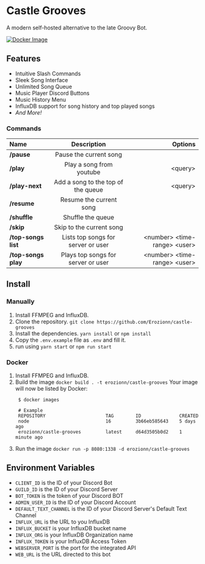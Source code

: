 # Castle Grooves
A modern self-hosted alternative to the late Groovy Bot.

[![Docker Image](https://github.com/Erozionn/castle-grooves/actions/workflows/docker-image.yml/badge.svg)](https://github.com/Erozionn/castle-grooves/actions/workflows/docker-image.yml)
## Features

* Intuitive Slash Commands
* Sleek Song Interface
* Unlimited Song Queue
* Music Player Discord Buttons
* Music History Menu
* InfluxDB support for song history and top played songs
* *And More!*
### Commands


|         Name         |            Description                 |            Options             |
|:---------------------|:--------------------------------------:|-------------------------------:|
|   **/pause**         |       Pause the current song           |                                |
|   **/play**          |      Play a song from youtube          |             \<query>           |
| **/play-next**       | Add a song to the top of the queue     |             \<query>           |
|  **/resume**         |      Resume the current song           |                                |
|  **/shuffle**        |         Shuffle the queue              |                                |
|   **/skip**          |      Skip to the current song          |                                |
| **/top-songs list**  |   Lists top songs for server or user   | \<number> \<time-range> \<user>|
| **/top-songs play**  |   Plays top songs for server or user   | \<number> \<time-range> \<user>|

## Install

### Manually

1. Install FFMPEG and InfluxDB.
2. Clone the repository. `git clone https://github.com/Erozionn/castle-grooves`
3. Install the dependencies. `yarn install` or `npm install`
4. Copy the `.env.example` file as `.env` and fill it.
5. run using `yarn start` or `npm run start`
### Docker

1. Install FFMPEG and InfluxDB.
2. Build the image `docker build . -t erozionn/castle-grooves`
   Your image will now be listed by Docker:
   ```
    $ docker images

    # Example
    REPOSITORY                      TAG        ID              CREATED
    node                            16         3b66eb585643    5 days ago
    erozionn/castle-grooves         latest     d64d3505b0d2    1 minute ago
   ```
3. Run the image `docker run -p 8080:1338 -d erozionn/castle-grooves`
## Environment Variables

* `CLIENT_ID` is the ID of your Discord Bot
* `GUILD_ID` is the ID of your Discord Server
* `BOT_TOKEN` is the token of your Discord BOT
* `ADMIN_USER_ID` is the ID of your Discord Account
* `DEFAULT_TEXT_CHANNEL` is the ID of your Discord Server's Default Text Channel
* `INFLUX_URL` is the URL to you InfluxDB
* `INFLUX_BUCKET` is your InfluxDB bucket name
* `INFLUX_ORG` is your InfluxDB Organization name
* `INFLUX_TOKEN` is your InfluxDB Access Token
* `WEBSERVER_PORT` is the port for the integrated API
* `WEB_URL` is the URL directed to this bot

